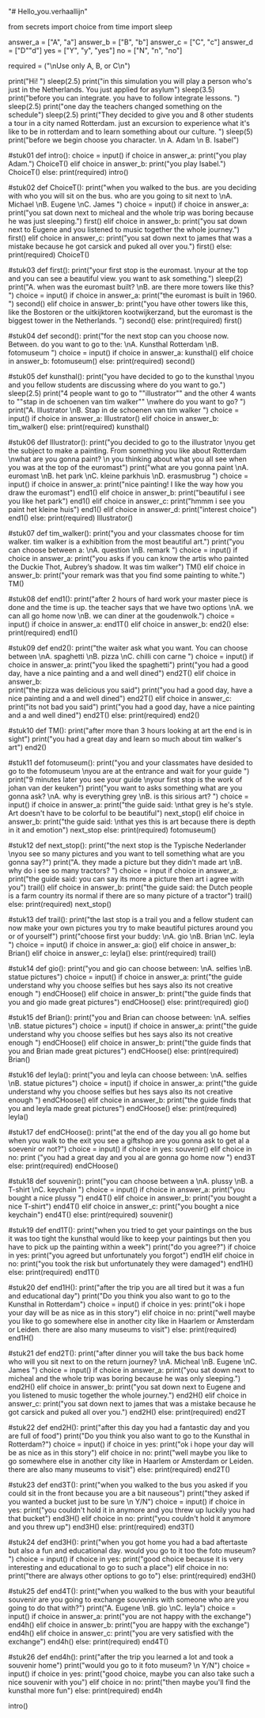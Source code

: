 "# Hello_you.verhaallijn" 

from secrets import choice
from time import sleep

answer_a = ["A", "a"]
answer_b = ["B", "b"]
answer_c = ["C", "c"]
answer_d = ["D""d"]
yes = ["Y", "y", "yes"]
no = ["N", "n", "no"]

required = ("\nUse only A, B, or C\n")

print("Hi! ")
sleep(2.5)
print("in this simulation you will play a person who's just in the Netherlands. You just applied for asylum")
sleep(3.5)
print("before you can integrate. you have to follow integrate lessons. ")
sleep(2.5)
print("one day the teachers changed something on the schedule")
sleep(2.5)
print("They decided to give you and 8 other students a tour in a city named Rotterdam. just an excursion to experience what it's like to be in rotterdam and to learn something about our culture. ")
sleep(5)
print("before we begin choose you character. \n A. Adam \n B. Isabel")

#stuk01
def intro():
  choice = input()
  if choice in answer_a:
    print("you play Adam.")
    ChoiceT()
  elif choice in answer_b:
    print("you play Isabel.")
    ChoiceT()
  else:
   print(required)
   intro()

#stuk02
def ChoiceT(): 
  print("when you walked to the bus. are you deciding with who you will sit on the bus. who are you going to sit next to \nA. Michael \nB. Eugene \nC. James ")
  choice = input()
  if choice in answer_a:
   print("you sat down next to micheal and the whole trip was boring because he was just sleeping.")
   first()
  elif choice in answer_b:
   print("you sat down next to Eugene and you listened to music together the whole journey.")
   first()
  elif choice in answer_c:
   print("you sat down next to james that was a mistake because he got carsick and puked all over you.")
   first()
  else:
   print(required) 
   ChoiceT()
   
#stuk03
def first():
 print("your first stop is the euromast. \nyour at the top and you can see a beautiful view. you want to ask something.")
 sleep(2)
 print("A. when was the euromast built? \nB. are there more towers like this? ")
 choice = input()
 if choice in answer_a:
    print("the euromast is built in 1960. ")
    second()
 elif choice in answer_b:
    print("you have other towers like this, like the Bostoren or the uitkijktoren kootwijkerzand, but the euromast is the biggest tower in the Netherlands. ")
    second()
 else:
    print(required)
    first()

#stuk04
def second():
 print("for the next stop can you choose now. Between. do you want to go to the: \nA. Kunsthal Rotterdam \nB. fotomuseum ")
 choice = input()
 if choice in answer_a:
    kunsthal()
 elif choice in answer_b:
    fotomuseum()
 else:
    print(required)
    second()

#stuk05
def kunsthal():
 print("you have decided to go to the kunsthal \nyou and you fellow students are discussing where do you want to go.")
 sleep(2.5)
 print("4 people want to go to ""illustrator"" and the other 4 wants to ""stap in de schoenen van tim walker"" \nwhere do you want to go? ")
 print("A. Illustrator \nB. Stap in de schoenen van tim walker ")
 choice = input()
 if choice in answer_a:
   Illustrator()
 elif choice in answer_b:
   tim_walker()
 else:
   print(required)
   kunsthal()

#stuk06
def Illustrator(): 
 print("you decided to go to the illustrator \nyou get the subject to make a painting. From something you like about Rotterdam \nwhat are you gonna paint? \n you thinking about what you all see when you was at the top of the euromast")
 print("what are you gonna paint \nA. euromast \nB. het park \nC. kleine parkhuis \nD. erasmusbrug ")
 choice = input()
 if choice in answer_a:
   print("nice painting! I like the way how you draw the euromast")
   end1()
 elif choice in answer_b:
   print("beautiful i see you like het park")
   end1()
 elif choice in answer_c:
   print("hmmm i see you paint het kleine huis")
   end1()
 elif choice in answer_d:
   print("interest choice")
   end1()
 else:
   print(required)
   Illustrator()

#stuk07
def tim_walker():
 print("you and your classmates choose for tim walker. tim walker is a exhibition from the most beautiful art.")
 print("you can choose between a: \nA. question \nB. remark ")
 choice = input()
 if choice in answer_a:
   print("you asks if you can know the artis who painted the Duckie Thot, Aubrey’s shadow. It was tim walker")
   TM()
 elif choice in answer_b:
   print("your remark was that you find some painting to white.")
   TM()  

#stuk08
def end1():
 print("after 2 hours of hard work your master piece is done and the time is up. the teacher says that we have two options \nA. we can all go home now \nB. we can diner at the goudenwolk.")
 choice = input()
 if choice in answer_a:
   end1T()
 elif choice in answer_b:
   end2()
 else:
   print(required)
   end1()

#stuk09
def end2():
 print("the waiter ask what you want. You can choose between \nA. spaghetti \nB. pizza \nC. chilli con carne ")
 choice = input()
 if choice in answer_a:
  print("you liked the spaghetti")
  print("you had a good day, have a nice painting and a and well dined")
  end2T()
 elif choice in answer_b:  
   print("the pizza was delicious you said")
   print("you had a good day, have a nice painting and a and well dined")
   end2T()
 elif choice in answer_c:  
   print("its not bad you said")
   print("you had a good day, have a nice painting and a and well dined")
   end2T()
 else:
   print(required)
   end2()

#stuk10
def TM():
  print("after more than 3 hours looking at art the end is in sight")
  print("you had a great day and learn so much about tim walker's art")
  end2()

#stuk11
def fotomuseum():
 print("you and your classmates have desided to go to the fotomuseum \nyou are at the entrance and wait for your guide ")
 print("9 minutes later you see your guide \nyour first stop is the work of johan van der keuken")
 print("you want to asks something what are you gonna ask? \nA. why is everything grey \nB. is this sirious art? ")
 choice = input()
 if choice in answer_a:
  print("the guide said: \nthat grey is he's style. Art doesn't have to be colorful to be beautiful")
  next_stop()
 elif choice in answer_b:
  print("the guide said: \nthat yes this is art because there is depth in it and emotion")
  next_stop
 else:
   print(required)
   fotomuseum()
 
#stuk12
def next_stop():
 print("the next stop is the Typische Nederlander \nyou see so many pictures and you want to tell something what are you gonna say?")
 print("A. they made a picture but they didn't made art \nB. why do i see so many tractors? ")
 choice = input 
 if choice in answer_a:
  print("the guide said: you can say its more a picture then art i agree with you")
  trail()
 elif choice in answer_b:
  print("the guide said: the Dutch people is a farm country its normal if there are so many picture of a tractor")
  trail()
 else:
   print(required)
   next_stop()

#stuk13
def trail():
  print("the last stop is a trail you and a fellow student can now make your own pictures you try to make beautiful pictures around you or of yourself")
  print("choose first your buddy: \nA. gio \nB. Brian \nC. leyla ")
  choice = input()
  if choice in answer_a:
    gio()
  elif choice in answer_b:
    Brian()
  elif choice in answer_c:
    leyla()
  else:
   print(required)
   trail()

#stuk14
def gio():
  print("you and gio can choose between: \nA. selfies \nB. statue pictures")
  choice = input()
  if choice in answer_a:
    print("the guide understand why you choose selfies but hes says also its not creative enough ")
    endCHoose()
  elif choice in answer_b:
    print("the guide finds that you and gio made great pictures")
    endCHoose()
  else:
   print(required)
   gio()

#stuk15
def Brian():
  print("you and Brian can choose between: \nA. selfies \nB. statue pictures")
  choice = input()
  if choice in answer_a:
   print("the guide understand why you choose selfies but hes says also its not creative enough ")
   endCHoose()
  elif choice in answer_b:
    print("the guide finds that you and Brian made great pictures")
    endCHoose()
  else:
   print(required)
   Brian()

#stuk16
def leyla():
  print("you and leyla can choose between: \nA. selfies \nB. statue pictures")
  choice = input()
  if choice in answer_a:
   print("the guide understand why you choose selfies but hes says also its not creative enough ")
   endCHoose()
  elif choice in answer_b:
    print("the guide finds that you and leyla made great pictures")
    endCHoose()
  else:
   print(required)
   leyla()

#stuk17
def endCHoose():
  print("at the end of the day you all go home but when you walk to the exit you see a giftshop are you gonna ask to get al a soevenir or not?")
  choice = input()
  if choice in yes:
    souvenir()
  elif choice in no:
    print ("you had a great day and you al are gonna go home now ")
    end3T
  else:
    print(required)
    endCHoose()

#stuk18
def souvenir():
  print("you can choose between a \nA. plussy \nB. a T-shirt \nC. keychain ")
  choice = input()
  if choice in answer_a:
   print("you bought a nice plussy ")
   end4T()
  elif choice in answer_b:
   print("you bought a nice T-shirt")
   end4T()
  elif choice in answer_c:
   print("you bought a nice keychain")
   end4T()
  else:
    print(required)
    souvenir()

#stuk19
def end1T():
 print("when you tried to get your paintings on the bus it was too tight the kunsthal would like to keep your paintings but then you have to pick up the painting within a week")
 print("do you agree?")
 if choice in yes:
   print("you agreed but unfortunately you forgot")
   end1H
 elif choice in no:
   print("you took the risk but unfortunately they were damaged")
   end1H()
 else:
   print(required)
   end1T()

#stuk20
def end1H():
  print("after the trip you are all tired but it was a fun and educational day")
  print("Do you think you also want to go to the Kunsthal in Rotterdam")
  choice = input()
  if choice in yes:
    print("ok i hope your day will be as nice as in this story")
  elif choice in no:
   print("well maybe you like to go somewhere else in another city like in Haarlem or Amsterdam or Leiden. there are also many museums to visit")
  else:
   print(required)
   end1H()

#stuk21
def end2T():
  print("after dinner you will take the bus back home who will you sit next to on the return journey? \nA. Micheal \nB. Eugene \nC. James ")
  choice = input()
  if choice in answer_a:
   print("you sat down next to micheal and the whole trip was boring because he was only sleeping.")
   end2H()
  elif choice in answer_b:
   print("you sat down next to Eugene and you listened to music together the whole journey.")
   end2H()
  elif choice in answer_c:
   print("you sat down next to james that was a mistake because he got carsick and puked all over you.")
   end2H()
  else:
   print(required)
   end2T

#stuk22
def end2H():
  print("after this day you had a fantastic day and you are full of food")
  print("Do you think you also want to go to the Kunsthal in Rotterdam?")
  choice = input()
  if choice in yes:
   print("ok i hope your day will be as nice as in this story")
  elif choice in no:
   print("well maybe you like to go somewhere else in another city like in Haarlem or Amsterdam or Leiden. there are also many museums to visit")
  else:
   print(required)
   end2T()

#stuk23
def end3T():
  print("when you walked to the bus you asked if you could sit in the front because you are a bit nauseous")
  print("they asked if you wanted a bucket just to be sure \n Y/N")
  choice = input()
  if choice in yes:
   print("you couldn't hold it in anymore and you threw up luckily you had that bucket")
   end3H()
  elif choice in no:
   print("you couldn't hold it anymore and you threw up")
   end3H()
  else:
   print(required)
   end3T()

#stuk24
def end3H():
  print("when you got home you had a bad aftertaste but also a fun and educational day. would you go to it too the foto museum? ")
  choice = input()
  if choice in yes:
   print("good choice because it is very interesting and educational to go to such a place")
  elif choice in no:
   print("there are always other options to go to")
  else:
   print(required)
   end3H()

#stuk25
def end4T():
  print("when you walked to the bus with your beautiful souvenir are you going to exchange souvenirs with someone who are you going to do that with?")
  print("A. Eugene \nB. gio \nC. leyla")
  choice = input()
  if choice in answer_a:
   print("you are not happy with the exchange")
   end4h()
  elif choice in answer_b:
   print("you are happy with the exchange")
   end4h()
  elif choice in answer_c:
   print("you are very satisfied with the exchange")
   end4h()
  else:
   print(required)
   end4T()

#stuk26
def end4h():
  print("after the trip you learned a lot and took a souvenir home")
  print("would you go to it foto museum? \n Y/N")
  choice = input()
  if choice in yes:
   print("good choice, maybe you can also take such a nice souvenir with you")
  elif choice in no:
   print("then maybe you'll find the kunsthal more fun")
  else:
   print(required)
   end4h

intro() 
